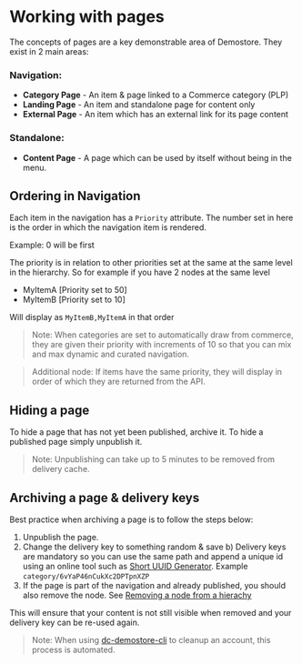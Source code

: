 # Working with pages

The concepts of pages are a key demonstrable area of Demostore. They exist in 2 main areas:

### Navigation:

-   **Category Page** - An item & page linked to a Commerce category (PLP)
-   **Landing Page** - An item and standalone page for content only
-   **External Page** - An item which has an external link for its page content

### Standalone:

-   **Content Page** - A page which can be used by itself without being in the menu.

## Ordering in Navigation

Each item in the navigation has a `Priority` attribute. The number set in here is the order in which the navigation item is rendered.

Example: 0 will be first

The priority is in relation to other priorities set at the same at the same level in the hierarchy. So for example if you have 2 nodes at the same level

-   MyItemA [Priority set to 50]
-   MyItemB [Priority set to 10]

Will display as `MyItemB,MyItemA` in that order

> Note: When categories are set to automatically draw from commerce, they are given their priority with increments of 10 so that you can mix and max dynamic and curated navigation.

> Additional node: If items have the same priority, they will display in order of which they are returned from the API.

## Hiding a page

To hide a page that has not yet been published, archive it.
To hide a published page simply unpublish it.

> Note: Unpublishing can take up to 5 minutes to be removed from delivery cache.

## Archiving a page & delivery keys

Best practice when archiving a page is to follow the steps below:

1. Unpublish the page.
2. Change the delivery key to something random & save
   b) Delivery keys are mandatory so you can use the same path and append a unique id using an online tool such as [Short UUID Generator](https://generateuuid.online/short-uuid). Example `category/6vYaP46nCukXc2DPTpnXZP`
3. If the page is part of the navigation and already published, you should also remove the node. See [Removing a node from a hierachy](https://amplience.com/developers/docs/dev-tools/guides-tutorials/hierarchies/#removing-a-node-from-a-hierarchy)

This will ensure that your content is not still visible when removed and your delivery key can be re-used again.

> Note: When using [dc-demostore-cli](https://github.com/amplience/dc-demostore-cli) to cleanup an account, this process is automated.
